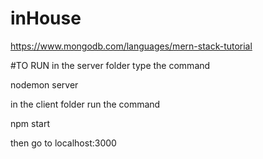 # inHouse

https://www.mongodb.com/languages/mern-stack-tutorial

#TO RUN
in the server folder type the command

nodemon server

in the client folder run the command 

npm start

then go to localhost:3000